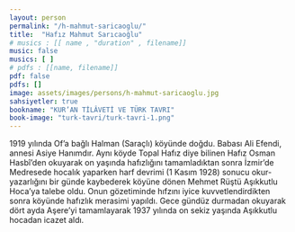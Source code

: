 ```yaml
---
layout: person
permalink: "/h-mahmut-saricaoglu/"
title:  "Hafız Mahmut Sarıcaoğlu"
# musics : [[ name , "duration" , filename]]
music: false
musics: [ ]
# pdfs : [[name, filename]]
pdf: false
pdfs: []
image: assets/images/persons/h-mahmut-saricaoglu.jpg
sahsiyetler: true
bookname: "KUR’AN TİLÂVETİ VE TÜRK TAVRI"
book-image: "turk-tavri/turk-tavri-1.png"
---
```


1919 yılında Of’a bağlı Halman (Saraçlı) köyünde doğdu. Babası Ali Efendi, annesi Asiye Hanımdır. 
Aynı köyde Topal Hafız diye bilinen Hafız Osman Hasbî’den okuyarak on yaşında hafızlığını tamamladıktan sonra İzmir’de Medresede hocalık yaparken harf devrimi (1 Kasım 1928) sonucu okur-yazarlığını bir günde kaybederek köyüne dönen Mehmet Rüştü Aşıkkutlu Hoca’ya talebe oldu. Onun gözetiminde hıfzını iyice kuvvetlendirdikten sonra köyünde hafızlık merasimi yapıldı. 
Gece gündüz durmadan okuyarak dört ayda Aşere’yi tamamlayarak 1937 yılında on sekiz yaşında Aşıkkutlu hocadan icazet aldı. 
